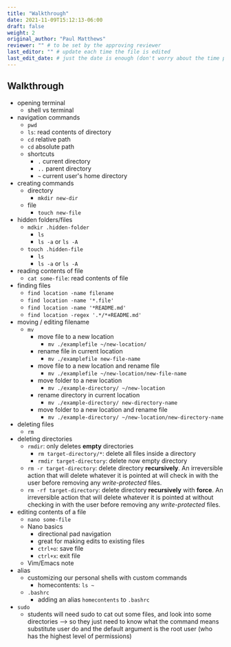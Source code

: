 ```yaml
---
title: "Walkthrough"
date: 2021-11-09T15:12:13-06:00
draft: false
weight: 2
original_author: "Paul Matthews" 
reviewer: "" # to be set by the approving reviewer
last_editor: "" # update each time the file is edited
last_edit_date: # just the date is enough (don't worry about the time portion)
---
```


## Walkthrough

- opening terminal
  - shell vs terminal
- navigation commands
  - `pwd`
  - `ls`: read contents of directory
  - `cd` relative path
  - `cd` absolute path
  - shortcuts
    - `.` current directory
    - `..` parent directory
    - `~` current user's home directory
- creating commands
  - directory
    - `mkdir new-dir`
  - file
    - `touch new-file`
- hidden folders/files
  - `mdkir .hidden-folder`
    - `ls`
    - `ls -a` or `ls -A`
  - `touch .hidden-file`
    - `ls`
    - `ls -a` or `ls -A`
- reading contents of file
  - `cat some-file`: read contents of file
- finding files
  - `find location -name filename`
  - `find location -name '*.file'`
  - `find location -name '*README.md'`
  - `find location -regex '.*/*+README.md'`
- moving / editing filename
  - `mv`
    - move file to a new location
      - `mv ./examplefile ~/new-location/`
    - rename file in current location
      - `mv ./examplefile new-file-name`
    - move file to a new location and rename file
      - `mv ./examplefile ~/new-location/new-file-name`
    - move folder to a new location
      - `mv ./example-directory/ ~/new-location`
    - rename directory in current location
      - `mv ./example-directory/ new-directory-name`
    - move folder to a new location and rename file
      - `mv ./example-directory/ ~/new-location/new-directory-name`
- deleting files
  - `rm`
- deleting directories
  - `rmdir`: only deletes **empty** directories
    - `rm target-directory/*`: delete all files inside a directory
    - `rmdir target-directory`: delete now empty directory 
  - `rm -r target-directory`: delete directory **recursively**. An irreversible action that will delete whatever it is pointed at will check in with the user before removing any *write-protected* files.
  - `rm -rf target-directory`: delete directory **recursively** with **force**. An irreversible action that will delete whatever it is pointed at without checking in with the user before removing any *write-protected* files.
- editing contents of a file
  - `nano some-file`
  - Nano basics
    - directional pad navigation
    - great for making edits to existing files
    - `ctrl+o`: save file
    - `ctrl+x`: exit file
  - Vim/Emacs note
- alias
  - customizing our personal shells with custom commands
    - homecontents: `ls ~`
  - `.bashrc`
    - adding an alias `homecontents` to `.bashrc`
- `sudo`
  - students will need sudo to cat out some files, and look into some directories --> so they just need to know what the command means substitute user do and the default argument is the root user (who has the highest level of permissions)